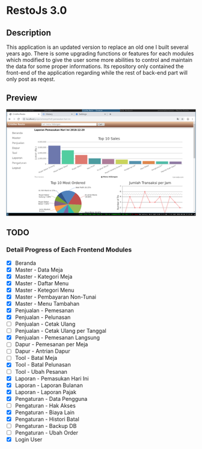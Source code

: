 # RestoJs 3.0

## Description
This application is an updated version to replace an old one I built several years ago. There is some upgrading functions or features for each modules which modified to give the user some more abilities to control and maintain the data for some proper informations. Its repository only contained the front-end of the application regarding while the rest of back-end part will only post as reqest.

## Preview
![screenshoot](img1.png)

## TODO
### Detail Progress of Each Frontend Modules
- [x] Beranda 
- [x] Master - Data Meja
- [x] Master - Kategori Meja
- [x] Master - Daftar Menu
- [x] Master - Ketegori Menu
- [x] Master - Pembayaran Non-Tunai
- [x] Master - Menu Tambahan
- [x] Penjualan - Pemesanan
- [x] Penjualan - Pelunasan
- [ ] Penjualan - Cetak Ulang
- [ ] Penjualan - Cetak Ulang per Tanggal
- [x] Penjualan - Pemesanan Langsung
- [ ] Dapur - Pemesanan per Meja
- [ ] Dapur - Antrian Dapur
- [ ] Tool - Batal Meja
- [x] Tool - Batal Pelunasan
- [ ] Tool - Ubah Pesanan
- [x] Laporan - Pemasukan Hari Ini
- [x] Laporan - Laporan Bulanan
- [x] Laporan - Laporan Pajak
- [x] Pengaturan - Data Pengguna
- [ ] Pengaturan - Hak Akses
- [x] Pengaturan - Biaya Lain
- [x] Pengaturan - Histori Batal
- [ ] Pengaturan - Backup DB
- [ ] Pengaturan - Ubah Order
- [x] Login User